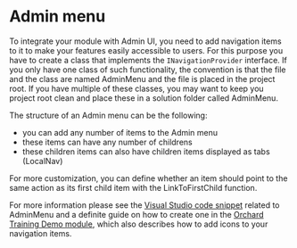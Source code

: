 # Admin menu

To integrate your module with Admin UI, you need to add navigation items to it to make your features easily accessible to users. For this purpose you have to create a class that implements the `INavigationProvider` interface. If you only have one class of such functionality, the convention is that the file and the class are named AdminMenu and the file is placed in the project root. If you have multiple of these classes, you may want to keep you project root clean and place these in a solution folder called AdminMenu.

The structure of an Admin menu can be the following:

- you can add any number of items to the Admin menu
- these items can have any number of childrens
- these children items can also have children items displayed as tabs (LocalNav)

For more customization, you can define whether an item should point to the same action as its first child item with the LinkToFirstChild function.

For more information please see the [Visual Studio code snippet](../Utilities/VisualStudioSnippets/) related to AdminMenu and a definite guide on how to create one in the [Orchard Training Demo module](https://github.com/Lombiq/Orchard-Training-Demo-Module), which also describes how to add icons to your navigation items.
